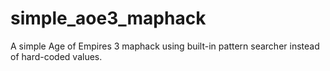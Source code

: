 # simple_aoe3_maphack

A simple Age of Empires 3 maphack using built-in pattern searcher instead of hard-coded values.